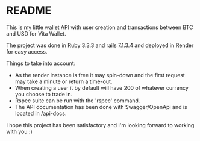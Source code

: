 # README

This is my little wallet API with user creation and transactions between BTC and USD for Vita Wallet.

The project was done in Ruby 3.3.3 and rails 7.1.3.4 and deployed in Render for easy access.

Things to take into account:
 - As the render instance is free it may spin-down and the first request may take a minute or return a time-out.
 - When creating a user it by default will have 200 of whatever currency you choose to trade in.
 - Rspec suite can be run with the 'rspec' command.
 - The API documentation has been done with Swagger/OpenApi and is located in /api-docs.

I hope this project has been satisfactory and I'm looking forward to working with you :)
